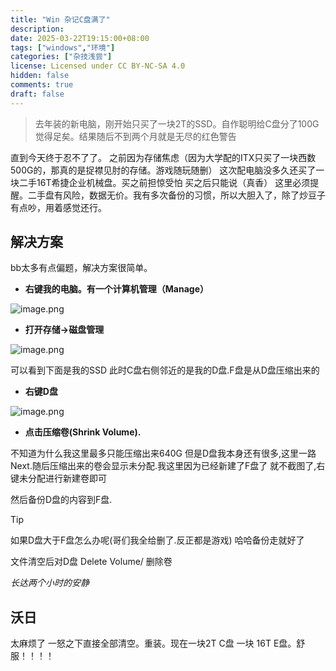 ```yaml
---
title: "Win 杂记C盘满了"
description: 
date: 2025-03-22T19:15:00+08:00
tags: ["windows","环境"]
categories: ["杂技浅尝"]
license: Licensed under CC BY-NC-SA 4.0
hidden: false
comments: true
draft: false
---
```


>去年装的新电脑，刚开始只买了一块2T的SSD。自作聪明给C盘分了100G觉得足矣。结果随后不到两个月就是无尽的红色警告

直到今天终于忍不了了。
之前因为存储焦虑（因为大学配的ITX只买了一块西数500G的，那真的是捉襟见肘的存储。游戏随玩随删）
这次配电脑没多久还买了一块二手16T希捷企业机械盘。买之前担惊受怕 买之后只能说（真香）
这里必须提醒。二手盘有风险，数据无价。我有多次备份的习惯，所以大胆入了，除了炒豆子有点吵，用着感觉还行。

## 解决方案

bb太多有点偏题，解决方案很简单。

- **右键我的电脑。有一个计算机管理（Manage）**

![image.png](https://raypicbed.oss-cn-shenzhen.aliyuncs.com/images/20250320233439439.png)

- **打开存储->磁盘管理**

![image.png](https://raypicbed.oss-cn-shenzhen.aliyuncs.com/images/20250320233526034.png)

可以看到下面是我的SSD 此时C盘右侧邻近的是我的D盘.F盘是从D盘压缩出来的

- **右键D盘**

![image.png](https://raypicbed.oss-cn-shenzhen.aliyuncs.com/images/20250320233614990.png)

- **点击压缩卷(Shrink Volume).**

不知道为什么我这里最多只能压缩出来640G 但是D盘我本身还有很多,这里一路Next.随后压缩出来的卷会显示未分配.我这里因为已经新建了F盘了 就不截图了,右键未分配进行新建卷即可

然后备份D盘的内容到F盘.
> [!TIP]
> 如果D盘大于F盘怎么办呢(哥们我全给删了.反正都是游戏)
> 哈哈备份走就好了

文件清空后对D盘 Delete Volume/ 删除卷

*长达两个小时的安静*

## 沃日

太麻烦了
一怒之下直接全部清空。重装。现在一块2T C盘 一块 16T E盘。舒服！！！！